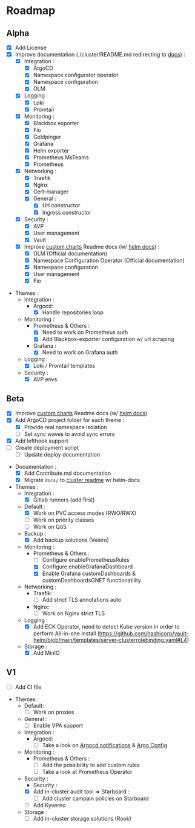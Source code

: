 # Roadmap

## Alpha

- [x] Add License
- [x] Improve documentation (./cluster/README.md redirecting to [docs](./docs/)) :
  - [x] Integration :
    - [x] ArgoCD
    - [x] Namespace configurator operator
    - [x] Namespace configuration
    - [x] OLM
  - [x] Logging :
    - [x] Loki
    - [x] Promtail
  - [x] Monitoring :
    - [x] Blackbox exporter
    - [x] Fio
    - [x] Goldpinger
    - [x] Grafana
    - [x] Helm exporter
    - [x] Prometheus MsTeams
    - [x] Prometheus
  - [x] Networking :
    - [x] Traefik
    - [x] Nginx
    - [x] Cert-manager
    - [x] General :
      - [x] Url constructor
      - [x] Ingress constructor
  - [x] Security :
    - [x] AVP
    - [x] User management
    - [x] Vault
  - [x] Improve [custom charts](./charts/) Readme docs (w/ [helm docs](https://github.com/norwoodj/helm-docs)) :
    - [x] OLM (Official documentation)
    - [x] Namespace Configuration Operator (Official documentation)
    - [x] Namespace configuration
    - [x] User management
    - [x] Fio
- Themes :
  - Integration :
    - Argocd:
      - [x] Handle repositories loop
  - Monitoring :
    - Prometheus & Others :
      - [x] Need to work on Prometheus auth
      - [x] Add Blackbox-exporter configuration w/ url scraping
    - Grafana :
      - [x] Need to work on Grafana auth
  - Logging :
    - [x] Loki / Promtail templates
  - Security :
    - [x] AVP envs

## Beta

- [x] Improve [custom charts](./charts/) Readme docs (w/ [helm docs](https://github.com/norwoodj/helm-docs))
- [x] Add ArgoCD project folder for each theme :
  - [x] Provide real namespace isolation
  - [ ] Set sync waves to avoid sync errors
- [x] Add lefthook support
- [ ] Create deployment script
  - [ ] Update deploy documentation
- Documentation :
  - [x] Add Contribute.md documentation
  - [x] Migrate `docs/` to [cluster readme](./cluster/README.md) w/ helm-docs
- Themes :
  - Integration :
    - [x] Gitlab runners (add first)
  - Default :
    - [x] Work on PVC access modes (RWO/RWX)
    - [ ] Work on priority classes
    - [ ] Work on QoS
  - Backup :
    - [x] Add backup solutions (Velero)
  - Monitoring :
    - Prometheus & Others :
      - [ ] Configure enablePrometheusRules
      - [x] Configure enableGrafanaDashboard
      - [x] Enable Grafana customDashboards & customDashboardsGNET functionatility
  - Networking :
    - Traefik:
      - [ ] Add strict TLS annotations auto
    - Nginx:
      - [ ] Work on Nginx strict TLS
  - Logging :
    - [x] Add ECK Operator, need to detect Kube version in order to perform All-in-one install (<https://github.com/hashicorp/vault-helm/blob/main/templates/server-clusterrolebinding.yaml#L4>)
  - Storage :
    - [x] Add MinIO

## V1

- [ ] Add CI file
- Themes :
  - Default:
    - [ ] Work on proxies
  - General :
    - [ ] Enable VPA support
  - Integration :
    - Argocd:
      - [ ] Take a look on [Argocd notifications](https://argocd-notifications.readthedocs.io/en/stable/) & [Argo Config](https://github.com/argoproj/argo-helm/blob/master/charts/argo-cd/values.yaml#L2257)
  - Monitoring :
    - Prometheus & Others :
      - [ ] Add the possibility to add custom rules
      - [ ] Take a look at Prometheus Operator
  - Security :
    - Security :
    - [x] Add in-cluster audit tool => Starboard :
      - [ ] Add cluster campain policies on Starboard
    - [ ] Add Kyverno
  - Storage :
    - [ ] Add in-cluster storage solutions (Rook)
